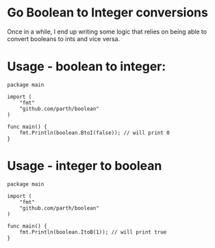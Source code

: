 # Go Boolean to Integer conversions

Once in a while, I end up writing some logic that relies on being able to convert booleans to ints and vice versa. 

# Usage - boolean to integer:

```
package main

import (
	"fmt"
	"github.com/parth/boolean"
)

func main() {
	fmt.Println(boolean.BtoI(false)); // will print 0
}
```

# Usage - integer to boolean

```
package main

import (
	"fmt"
	"github.com/parth/boolean"
)

func main() {
	fmt.Println(boolean.ItoB(1)); // will print true
}
```
